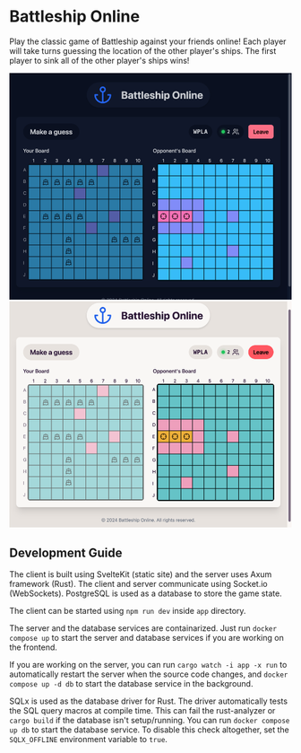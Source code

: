 # Battleship Online

Play the classic game of Battleship against your friends online! Each player will take turns guessing the location of the other player's ships. The first player to sink all of the other player's ships wins!

![Screenshot](demo/1.png)
![Screenshot](demo/2.png)

## Development Guide

The client is built using SvelteKit (static site) and the server uses Axum framework (Rust). The client and server communicate using Socket.io (WebSockets). PostgreSQL is used as a database to store the game state.

The client can be started using `npm run dev` inside `app` directory.

The server and the database services are containarized. Just run `docker compose up` to start the server and database services if you are working on the frontend.

If you are working on the server, you can run `cargo watch -i app -x run` to automatically restart the server when the source code changes, and `docker compose up -d db` to start the database service in the background.

SQLx is used as the database driver for Rust. The driver automatically tests the SQL query macros at compile time. This can fail the rust-analyzer or `cargo build` if the database isn't setup/running. You can run `docker compose up db` to start the database service. To disable this check altogether, set the `SQLX_OFFLINE` environment variable to `true`. 